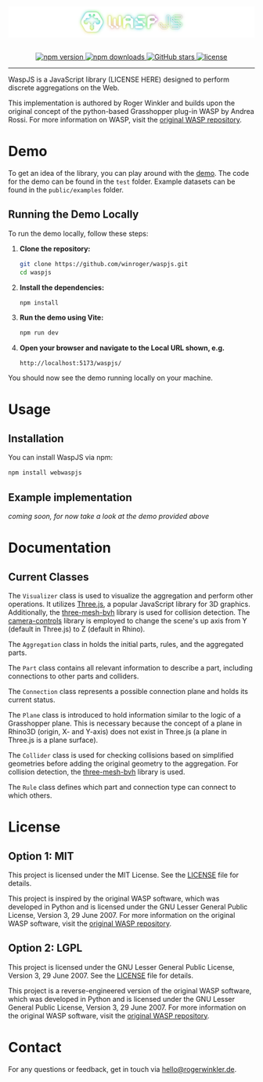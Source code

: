 <div style="width: 100%; height: auto; margin: 0 auto; display: flex; align-items: center; justify-content: center;">
    <img src="./public/graphics/banner.svg" alt="WaspJS Banner" style="width: 100%; height: auto;">
</div>
<br>


<p align="center">
    <a href="https://www.npmjs.com/package/webwaspjs">
        <img src="https://img.shields.io/npm/v/webwaspjs.svg" alt="npm version">
    </a>
    <a href="https://www.npmjs.com/package/webwaspjs">
        <img src="https://img.shields.io/npm/dm/webwaspjs.svg" alt="npm downloads">
    </a>
    <a href="https://github.com/winroger/waspjs">
        <img src="https://img.shields.io/github/stars/winroger/waspjs.svg" alt="GitHub stars">
    </a>
    <a href="https://github.com/winroger/waspjs/LICENSE">
        <img src="https://img.shields.io/github/license/winroger/waspjs.svg" alt="license">
    </a>
</p>

---
WaspJS is a JavaScript library (LICENSE HERE) designed to perform discrete aggregations on the Web.

This implementation is authored by Roger Winkler and builds upon the original concept of the python-based Grasshopper plug-in WASP by Andrea Rossi. For more information on WASP, visit the [original WASP repository](https://github.com/ar0551/Wasp).

# Demo

To get an idea of the library, you can play around with the [demo](https://winroger.github.io/waspjs/). The code for the demo can be found in the `test` folder. Example datasets can be found in the `public/examples` folder.

## Running the Demo Locally

To run the demo locally, follow these steps:

1. **Clone the repository:**

    ```bash
    git clone https://github.com/winroger/waspjs.git
    cd waspjs
    ```

2. **Install the dependencies:**

    ```bash
    npm install
    ```

3. **Run the demo using Vite:**

    ```bash
    npm run dev
    ```

4. **Open your browser and navigate to the Local URL shown, e.g.**

    ```
    http://localhost:5173/waspjs/
    ```

You should now see the demo running locally on your machine. 

# Usage

## Installation

You can install WaspJS via npm:

```bash
npm install webwaspjs
```

## Example implementation

*coming soon, for now take a look at the demo provided above*

# Documentation

## Current Classes

The `Visualizer` class is used to visualize the aggregation and perform other operations. It utilizes [Three.js](https://threejs.org/), a popular JavaScript library for 3D graphics. Additionally, the [three-mesh-bvh](https://github.com/gkjohnson/three-mesh-bvh) library is used for collision detection. The [camera-controls](https://github.com/yomotsu/camera-controls) library is employed to change the scene's up axis from Y (default in Three.js) to Z (default in Rhino).

The `Aggregation` class in holds the initial parts, rules, and the aggregated parts.

The `Part` class contains all relevant information to describe a part, including connections to other parts and colliders.

The `Connection` class represents a possible connection plane and holds its current status.

The `Plane` class is introduced to hold information similar to the logic of a Grasshopper plane. This is necessary because the concept of a plane in Rhino3D (origin, X- and Y-axis) does not exist in Three.js (a plane in Three.js is a plane surface).

The `Collider` class is used for checking collisions based on simplified geometries before adding the original geometry to the aggregation. For collision detection, the [three-mesh-bvh](https://github.com/gkjohnson/three-mesh-bvh) library is used.

The `Rule` class defines which part and connection type can connect to which others.

# License

## Option 1: MIT

This project is licensed under the MIT License. See the [LICENSE](LICENSE) file for details.

This project is inspired by the original WASP software, which was developed in Python and is licensed under the GNU Lesser General Public License, Version 3, 29 June 2007. For more information on the original WASP software, visit the [original WASP repository](https://github.com/ar0551/Wasp).

## Option 2: LGPL

This project is licensed under the GNU Lesser General Public License, Version 3, 29 June 2007. See the [LICENSE](LICENSE) file for details.

This project is a reverse-engineered version of the original WASP software, which was developed in Python and is licensed under the GNU Lesser General Public License, Version 3, 29 June 2007. For more information on the original WASP software, visit the [original WASP repository](https://github.com/ar0551/Wasp).

# Contact

For any questions or feedback, get in touch via [hello@rogerwinkler.de](mailto:hello@rogerwinkler.de).
